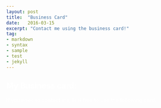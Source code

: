 ```yaml
---
layout: post
title:  "Business Card"
date:   2016-03-15
excerpt: "Contact me using the business card!"
tag:
- markdown
- syntax
- sample
- test
- jekyll
---
```


## <FONT COLOR=white>My Business card:

<FONT COLOR=white>If you need to contact me, feel free to use the following card: